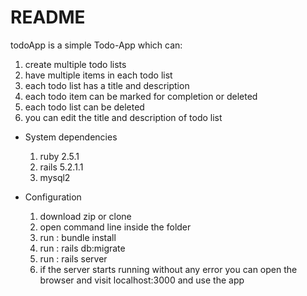 # README

todoApp is a simple Todo-App which can:
  1) create multiple todo lists
  2) have multiple items in each todo list
  3) each todo list has a title and description
  4) each todo item can be marked for completion or deleted 
  5) each todo list can be deleted
  6) you can edit the title and description of todo list 

* System dependencies
    1) ruby 2.5.1
    2) rails 5.2.1.1
    3) mysql2

* Configuration
    1) download zip or clone
    2) open command line inside the folder
    3) run  : bundle install
    4) run  : rails db:migrate
    5) run  : rails server
    6) if the server starts running without any error you can open the browser and visit localhost:3000 and use the app
